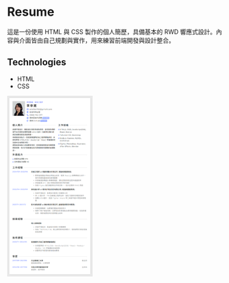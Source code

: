 # Resume

這是一份使用 HTML 與 CSS 製作的個人簡歷，具備基本的 RWD 響應式設計。內容與介面皆由自己規劃與實作，用來練習前端開發與設計整合。

## Technologies

- HTML
- CSS

<a href="img-profile-preview.png" target="_blank">
  <img src="img-profile-preview.png" alt="Medium Size Resume Preview" style="width: 200px; height: auto;">
</a>